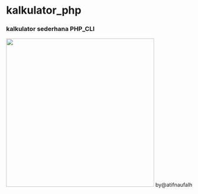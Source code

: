 # kalkulator_php
<h3>kalkulator sederhana PHP_CLI</h3>
<img src="https://upkoding-static.sgp1.cdn.digitaloceanspaces.com/projects/cover/1615791078-calulator.jpeg" width="400"></img>
<a target="_blank" src="https://instagram.com/atfn.h?utm_medium=copy_link" >by@atifnaufalh</a>

